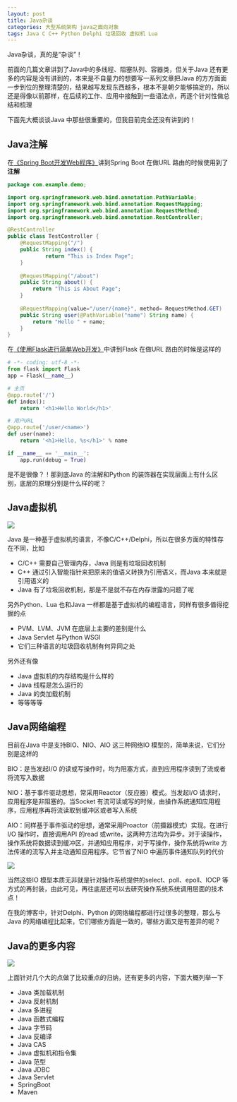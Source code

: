 ```yaml
---
layout: post
title: Java杂谈
categories: 大型系统架构 java之面向对象
tags: Java C C++ Python Delphi 垃圾回收 虚拟机 Lua
---
```


Java杂谈，真的是“杂谈”！

前面的几篇文章讲到了Java中的多线程、阻塞队列、容器类，但关于Java 还有更多的内容是没有讲到的，本来是不自量力的想要写一系列文章把Java 的方方面面一步到位的整理清楚的，结果越写发现东西越多，根本不是朝夕能够搞定的，所以还是得像以前那样，在后续的工作、应用中接触到一些语法点，再逐个针对性做总结和梳理

下面先大概谈谈Java 中那些很重要的，但我目前完全还没有讲到的！

## Java注解

在[《Spring Boot开发Web程序》](http://www.xumenger.com/java-springboot-20180322/)讲到Spring Boot 在做URL 路由的时候使用到了**注解**

```java
package com.example.demo;

import org.springframework.web.bind.annotation.PathVariable;
import org.springframework.web.bind.annotation.RequestMapping;
import org.springframework.web.bind.annotation.RequestMethod;
import org.springframework.web.bind.annotation.RestController;

@RestController
public class TestController {
    @RequestMapping("/")
    public String index() {
    	    return "This is Index Page";
    }
    
    @RequestMapping("/about")
    public String about() {
	    return "This is About Page";
    }
    
    @RequestMapping(value="/user/{name}", method= RequestMethod.GET)
    public String user(@PathVariable("name") String name) {
	    return "Hello " + name;
    }
}
```

在[《使用Flask进行简单Web开发》](http://www.xumenger.com/python2-flask-20170701/)中讲到Flask 在做URL 路由的时候是这样的

```python
# -*- coding: utf-8 -*-
from flask import Flask
app = Flask(__name__)

# 主页
@app.route('/')
def index():
    return '<h1>Hello World</h1>'

# 用户URL
@app.route('/user/<name>')
def user(name):
    return '<h1>Hello, %s</h1>' % name

if __name__ == '__main__':
    app.run(debug = True)
```

是不是很像？！那到底Java 的注解和Python 的装饰器在实现层面上有什么区别，底层的原理分别是什么样的呢？

## Java虚拟机

![](../media/image/2018-08-19/01.png)

Java 是一种基于虚拟机的语言，不像C/C++/Delphi，所以在很多方面的特性存在不同，比如

* C/C++ 需要自己管理内存，Java 则是有垃圾回收机制
* C++ 通过引入智能指针来把原来的值语义转换为引用语义，而Java 本来就是引用语义的
* Java 有了垃圾回收机制，那是不是就不存在内存泄露的问题了呢

另外Python、Lua 也和Java 一样都是基于虚拟机的编程语言，同样有很多值得挖掘的点

* PVM、LVM、JVM 在底层上主要的差别是什么
* Java Servlet 与Python WSGI
* 它们三种语言的垃圾回收机制有何异同之处

另外还有像

* Java 虚拟机的内存结构是什么样的
* Java 线程是怎么运行的
* Java 的类加载机制
* 等等等等

## Java网络编程

目前在Java 中是支持BIO、NIO、AIO 这三种网络IO 模型的，简单来说，它们分别是这样的

BIO：是当发起I/O 的读或写操作时，均为阻塞方式，直到应用程序读到了流或者将流写入数据

NIO：基于事件驱动思想，常采用Reactor（反应器）模式。当发起I/O 请求时，应用程序是非阻塞的。当Socket 有流可读或写的时候，由操作系统通知应用程序，应用程序再将流读取到缓冲区或者写入系统

AIO：同样基于事件驱动的思想，通常采用Proactor（前摄器模式）实现。在进行I/O 操作时，直接调用API 的read 或write，这两种方法均为异步。对于读操作，操作系统将数据读到缓冲区，并通知应用程序，对于写操作，操作系统将write 方法传递的流写入并主动通知应用程序。它节省了NIO 中遍历事件通知队列的代价

![](../media/image/2018-08-19/02.png)

当然这些IO 模型本质无非就是针对操作系统提供的select、poll、epoll、IOCP 等方式的再封装，由此可见，再往底层还可以去研究操作系统系统调用层面的技术点！

在我的博客中，针对Delphi、Python 的网络编程都进行过很多的整理，那么与Java 的网络编程比起来，它们哪些方面是一致的，哪些方面又是有差异的呢？

## Java的更多内容

![](../media/image/2018-08-19/03.jpeg)

上面针对几个大的点做了比较重点的归纳，还有更多的内容，下面大概列举一下

* Java 类加载机制
* Java 反射机制
* Java 多进程
* Java 函数式编程
* Java 字节码
* Java 反编译
* Java CAS
* Java 虚拟机和指令集
* Java 范型
* Java JDBC
* Java Servlet
* SpringBoot
* Maven